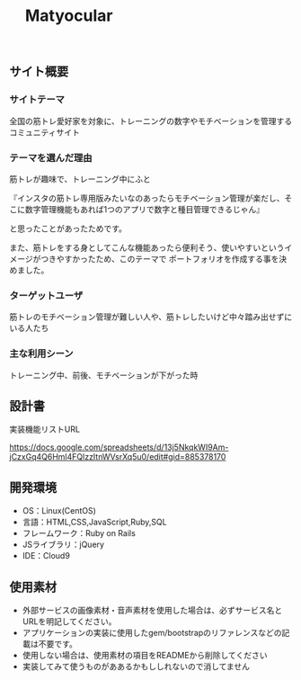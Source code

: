 # 　Matyocular
​
## サイト概要
### サイトテーマ
<!--何を『目的』とし、どのような『分類』なのかを簡潔に書く-->
​全国の筋トレ愛好家を対象に、トレーニングの数字やモチベーションを管理するコミュニティサイト
### テーマを選んだ理由
<!--なぜこのようなテーマにしたかを説明する-->
​筋トレが趣味で、トレーニング中にふと

『インスタの筋トレ専用版みたいなのあったらモチベーション管理が楽だし、そこに数字管理機能もあれば1つのアプリで数字と種目管理できるじゃん』

と思ったことがあったためです。

また、筋トレをする身としてこんな機能あったら便利そう、使いやすいというイメージがつきやすかったため、このテーマで
ポートフォリオを作成する事を決めました。
### ターゲットユーザ
<!--誰に使ってもらうかを具体的に記載する-->
​筋トレのモチベーション管理が難しい人や、筋トレしたいけど中々踏み出せずにいる人たち
### 主な利用シーン
<!--どのような時に使うのかの状況を記載すること-->
​トレーニング中、前後、モチベーションが下がった時
## 設計書
<!--テーマを設定・提出する時点では不要です-->
実装機能リストURL

https://docs.google.com/spreadsheets/d/13j5NkqkWI9Am-jCzxGq4Q6Hml4FQlzzItnWVsrXq5u0/edit#gid=885378170
​
## 開発環境
- OS：Linux(CentOS)
- 言語：HTML,CSS,JavaScript,Ruby,SQL
- フレームワーク：Ruby on Rails
- JSライブラリ：jQuery
- IDE：Cloud9
​
## 使用素材
- 外部サービスの画像素材・音声素材を使用した場合は、必ずサービス名とURLを明記してください。
- アプリケーションの実装に使用したgem/bootstrapのリファレンスなどの記載は不要です。
- 使用しない場合は、使用素材の項目をREADMEから削除してください
- 実装してみて使うものがああるかもししれないので消してません
